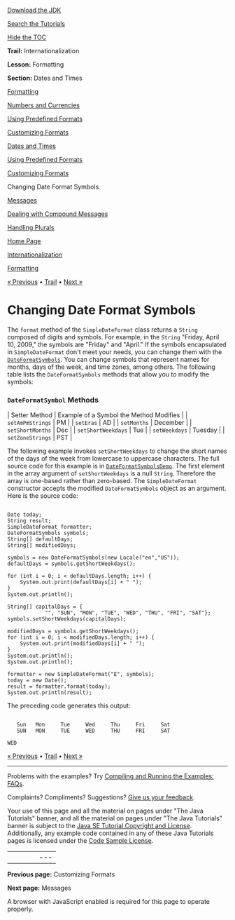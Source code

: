 [Download
the JDK](http://java.sun.com/javase/6/download.jsp)
  
[Search the
Tutorials](../../search.html)
  
[Hide the TOC](javascript:toggleLeft())

**Trail:** Internationalization
  
**Lesson:** Formatting
  
**Section:** Dates and Times

[Formatting](index.html)

[Numbers and Currencies](numberintro.html)

[Using Predefined Formats](numberFormat.html)

[Customizing Formats](decimalFormat.html)

[Dates and Times](dateintro.html)

[Using Predefined Formats](dateFormat.html)

[Customizing Formats](simpleDateFormat.html)

Changing Date Format Symbols

[Messages](messageintro.html)

[Dealing with Compound Messages](messageFormat.html)

[Handling Plurals](choiceFormat.html)

[Home Page](../../index.html)
>
[Internationalization](../index.html)
>
[Formatting](index.html)

[« Previous](simpleDateFormat.html) • [Trail](../TOC.html) • [Next »](messageintro.html)

# Changing Date Format Symbols

The `format` method of the `SimpleDateFormat`
class returns a `String` composed of digits and symbols. For
example, in the `String` "Friday, April 10, 2009,"
the symbols are "Friday" and "April." If the
symbols encapsulated in `SimpleDateFormat` don't meet your
needs, you can change them with the
[`DateFormatSymbols`](http://download.oracle.com/javase/7/docs/api/java/text/DateFormatSymbols.html). You can change symbols that represent names for months, days of the
week, and time zones, among others. The following table lists the
`DateFormatSymbols` methods that allow you to modify the
symbols:

### `DateFormatSymbol` Methods

| Setter Method | Example of a Symbol the Method Modifies |
| `setAmPmStrings` | PM |
| `setEras` | AD |
| `setMonths` | December |
| `setShortMonths` | Dec |
| `setShortWeekdays` | Tue |
| `setWeekdays` | Tuesday |
| `setZoneStrings` | PST |

The following example invokes `setShortWeekdays` to change
the short names of the days of the week from lowercase to uppercase
characters. The full source code for this example is in
[`DateFormatSymbolsDemo`](examples/DateFormatSymbolsDemo.java).
The first element in the array argument of
`setShortWeekdays` is a null `String`. Therefore
the array is one-based rather than zero-based. The
`SimpleDateFormat` constructor accepts the modified
`DateFormatSymbols` object as an argument. Here is the
source code:

```

Date today;
String result;
SimpleDateFormat formatter;
DateFormatSymbols symbols;
String[] defaultDays;
String[] modifiedDays;

symbols = new DateFormatSymbols(new Locale("en","US"));
defaultDays = symbols.getShortWeekdays();

for (int i = 0; i < defaultDays.length; i++) {
    System.out.print(defaultDays[i] + " ");
}
System.out.println();

String[] capitalDays = {
			"", "SUN", "MON", "TUE", "WED", "THU", "FRI", "SAT"};
symbols.setShortWeekdays(capitalDays);

modifiedDays = symbols.getShortWeekdays();
for (int i = 0; i < modifiedDays.length; i++) {
    System.out.print(modifiedDays[i] + " ");
}
System.out.println();
System.out.println();

formatter = new SimpleDateFormat("E", symbols);
today = new Date();
result = formatter.format(today);
System.out.println(result);

```

The preceding code generates this output:

```

   Sun	 Mon	 Tue	 Wed	 Thu	 Fri	 Sat
   SUN	 MON	 TUE	 WED	 THU	 FRI	 SAT

WED

```

[« Previous](simpleDateFormat.html)
•
[Trail](../TOC.html)
•
[Next »](messageintro.html)

---

Problems with the examples? Try [Compiling and Running
the Examples: FAQs](../../information/run-examples.html).
  
Complaints? Compliments? Suggestions? [Give
us your feedback](http://download.oracle.com/javase/feedback.html).

Your use of this page and all the material on pages under "The Java Tutorials" banner,
and all the material on pages under "The Java Tutorials" banner is subject to the [Java SE Tutorial Copyright
and License](../../information/license.html).
Additionally, any example code contained in any of these Java
Tutorials pages is licensed under the
[Code
Sample License](http://developers.sun.com/license/berkeley_license.html).

|  |  |  |  |  |
| --- | --- | --- | --- | --- |
| |  |  | | --- | --- | | duke image | Oracle logo | | [About Oracle](http://www.oracle.com/us/corporate/index.html) | [Oracle Technology Network](http://www.oracle.com/technology/index.html) | [Terms of Service](https://www.samplecode.oracle.com/servlets/CompulsoryClickThrough?type=TermsOfService) | Copyright © 1995, 2011 Oracle and/or its affiliates. All rights reserved. |

**Previous page:** Customizing Formats
  
**Next page:** Messages




A browser with JavaScript enabled is required for this page to operate properly.